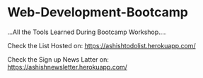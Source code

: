 # Web-Development-Bootcamp
...All the Tools Learned During Bootcamp Workshop....

Check the List Hosted on: https://ashishtodolist.herokuapp.com/

Check the Sign up News Latter on: https://ashishnewsletter.herokuapp.com/